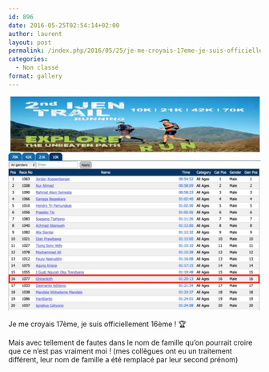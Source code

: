 ```yaml
---
id: 896
date: 2016-05-25T02:54:14+02:00
author: laurent
layout: post
permalink: /index.php/2016/05/25/je-me-croyais-17eme-je-suis-officiellement-16eme/
categories:
  - Non classé
format: gallery
---
```

<img src="/images/2016/05/tumblr_o7ppeeyIEA1uuvt0bo1_1280.jpg" />

Je me croyais 17ème, je suis officiellement 16ème ! 🏆

Mais avec tellement de fautes dans le nom de famille qu’on pourrait croire que ce n’est pas vraiment moi ! (mes collègues ont eu un traitement différent, leur nom de famille a été remplacé par leur second prénom)